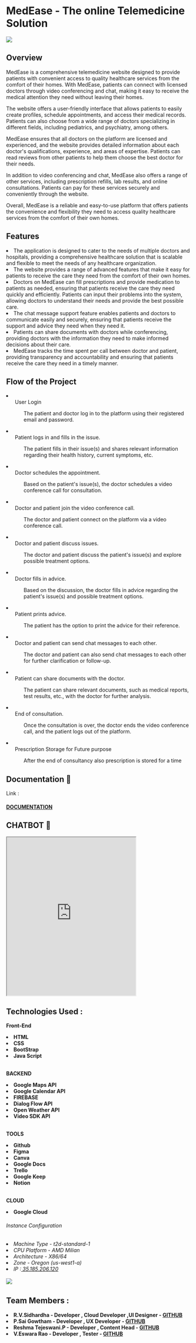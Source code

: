 <h1>MedEase - The online Telemedicine Solution </h1>
<img src="docs/img/Screenshot 2023-04-18 at 7.13.46 PM.png">
<h2> Overview </h2>

<p>MedEase is a comprehensive telemedicine website designed to provide patients with convenient access to quality healthcare services from the comfort of their homes. With MedEase, patients can connect with licensed doctors through video conferencing and chat, making it easy to receive the medical attention they need without leaving their homes.

The website offers a user-friendly interface that allows patients to easily create profiles, schedule appointments, and access their medical records. Patients can also choose from a wide range of doctors specializing in different fields, including pediatrics, and psychiatry, among others.

MedEase ensures that all doctors on the platform are licensed and experienced, and the website provides detailed information about each doctor's qualifications, experience, and areas of expertise. Patients can read reviews from other patients to help them choose the best doctor for their needs.

In addition to video conferencing and chat, MedEase also offers a range of other services, including prescription refills, lab results, and online consultations. Patients can pay for these services securely and conveniently through the website.

Overall, MedEase is a reliable and easy-to-use platform that offers patients the convenience and flexibility they need to access quality healthcare services from the comfort of their own homes.</p>

<h2> Features </h2>
<li>The application is designed to cater to the needs of multiple doctors and hospitals, providing a comprehensive healthcare solution that is scalable and flexible to meet the needs of any healthcare organization.</li>
   <li>The website provides a range of advanced features that make it easy for patients to receive the care they need from the comfort of their own homes.</li>
  <li>
Doctors on MedEase can fill prescriptions and provide medication to patients as needed, ensuring that patients receive the care they need quickly and efficiently. Patients can input their problems into the system, allowing doctors to understand their needs and provide the best possible care.</li>
  <li>The chat message support feature enables patients and doctors to communicate easily and securely, ensuring that patients receive the support and advice they need when they need it.</li>
 <li>Patients can share documents with doctors while conferencing, providing doctors with the information they need to make informed decisions about their care.</li>
  <li>MedEase tracks the time spent per call between doctor and patient, providing transparency and accountability and ensuring that patients receive the care they need in a timely manner.</li>

<h2> Flow of the Project </h2>

<li><ul>User Login<ul>The patient and doctor log in to the platform using their registered email and password.</ul></ul></li>
<li><ul>Patient logs in and fills in the issue.<ul>The patient fills in their issue(s) and shares relevant information regarding their health history, current symptoms, etc.</ul></ul></li>
<li><ul>Doctor schedules the appointment.<ul>Based on the patient's issue(s), the doctor schedules a video conference call for consultation.</ul></ul></li>
<li><ul>Doctor and patient join the video conference call.<ul>The doctor and patient connect on the platform via a video conference call.</ul></ul></li>
<li><ul>Doctor and patient discuss issues.<ul>The doctor and patient discuss the patient's issue(s) and explore possible treatment options.</ul></ul></li>
<li><ul>Doctor fills in advice.<ul>Based on the discussion, the doctor fills in advice regarding the patient's issue(s) and possible treatment options.</ul></ul></li>
<li><ul>Patient prints advice.<ul>The patient has the option to print the advice for their reference.</ul></ul></li>
<li><ul>Doctor and patient can send chat messages to each other.<ul>The doctor and patient can also send chat messages to each other for further clarification or follow-up.</ul></ul></li>
<li><ul>Patient can share documents with the doctor.<ul>The patient can share relevant documents, such as medical reports, test results, etc., with the doctor for further analysis.</ul></ul></li>
<li><ul>End of consultation.<ul>Once the consultation is over, the doctor ends the video conference call, and the patient logs out of the platform.</ul></ul></li>
<li><ul>Prescription Storage for Future purpose<ul>After the end of consultancy also prescription is stored for a time </ul></ul></li>
<h2> Documentation 🔗 </h2>
Link : <h4><a href="https://docs.google.com/document/d/19_XXt9bEmvU4Wv9oCiRHygB8Nxpleh1S39FQWaO7uBQ/edit#">DOCUMENTATION</a></h4>
<h2>CHATBOT 🤖 </h2>
<iframe
    allow="microphone;"
    width="350"
    height="430"
    src="https://console.dialogflow.com/api-client/demo/embedded/a2a13de6-b506-4521-8512-1b3eaa5dc02f">
</iframe>
<h2>Technologies Used :</h2>
<p><b>Front-End<b><p>
    <li>HTML</li>
     <li>CSS</li>
     <li>BootStrap</li>
     <li>Java Script</li>
    <br>
<p><b>BACKEND<b><p>
    <li>Google Maps API</li>
     <li>Google Calendar API</li>
     <li>FIREBASE</li>
     <li>Dialog Flow API</li>
   <li>Open Weather API </li>
   <li>Video SDK API </li>
    <br>
    <p><b>TOOLS<b><p>
    <li>Github</li>
     <li>Figma</li>
     <li>Canva</li>
       <li>Google Docs</li>
       <li>Trello</li>
       <li>Google Keep</li>
       <li>Notion</li>
       <br>
       
<p><b>CLOUD<b><p>
   <li>Google Cloud</li>  
    <h6> Instance Configuration <h6> 
    <li>Machine Type - t2d-standard-1 </li>
    <li>CPU Platform - AMD Milian </li>
    <li>Architecture - X86/64 </li>
    <li> Zone - Oregon (us-west1-a)</li>
    <li>IP :<a href="http://35.185.206.120"> 35.185.206.120 </a></li>
      <br> 
    <img src="docs/img/Screenshot 2023-04-18 at 6.51.47 PM.png">
    <h2>Team Members :</h2>
   <li>R.V.Sidhardha -  Developer , Cloud Developer ,UI Designer - <a href="https://github.com/sidhu2003">GITHUB</a></li>
     <li>P.Sai Gowtham -  Developer , UX Developer - <a href="https://github.com/p-sai-gowtham">GITHUB</a></li>
     <li>Reshma Tejeswani.P -  Developer , Content Head - <a href="https://github.com/Reshma4167">GITHUB</a></li>
      <li>V.Eswara Rao -   Developer , Tester - <a href="https://github.com/ESWARVETLA-19">GITHUB</a></li>   
        
        
    
    
  
